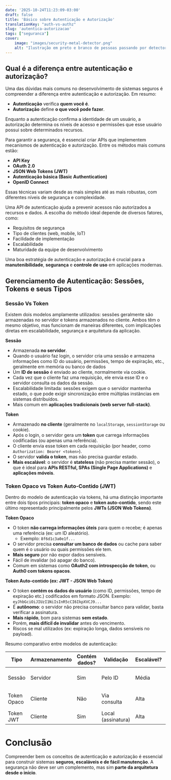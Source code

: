```yaml
---
date: '2025-10-24T11:23:09-03:00'
draft: false
title: 'Básico sobre Autenticação e Autorização'
translationKey: "auth-vs-authz"
slug: 'autentica-autorizacao'
tags: ["seguranca"]
cover:
    image: "images/security-metal-detector.png"
    alt: "Ilustração em preto e branco de pessoas passando por detectores de metal, simbolizando autenticação" 
---
```


## **Qual é a diferença entre autenticação e autorização?**

Uma das dúvidas mais comuns no desenvolvimento de sistemas seguros é compreender a diferença entre autenticação e autorização. Em resumo:

- **Autenticação** verifica **quem você é**.
- **Autorização** define **o que você pode fazer**.

Enquanto a autenticação confirma a identidade de um usuário, a autorização determina os níveis de acesso e permissões que esse usuário possui sobre determinados recursos.

Para garantir a segurança, é essencial criar APIs que implementem mecanismos de autenticação e autorização. Entre os métodos mais comuns estão:

- **API Key**
- **OAuth 2.0**
- **JSON Web Tokens (JWT)**
- **Autenticação básica (Basic Authentication)**
- **OpenID Connect**

Essas técnicas variam desde as mais simples até as mais robustas, com diferentes níveis de segurança e complexidade.

Uma API de autenticação ajuda a prevenir acessos não autorizados a recursos e dados. A escolha do método ideal depende de diversos fatores, como:

- Requisitos de segurança
- Tipo de clientes (web, mobile, IoT)
- Facilidade de implementação
- Escalabilidade
- Maturidade da equipe de desenvolvimento

Uma boa estratégia de autenticação e autorização é crucial para a **manutenibilidade**, **segurança** e **controle de uso** em aplicações modernas.

## Gerenciamento de Autenticação: Sessões, Tokens e seus Tipos

### Sessão Vs Token

Existem dois modelos amplamente utilizados:  sessões geralmente são armazenadas no servidor e tokens armazenados no cliente. Ambos têm o mesmo objetivo, mas funcionam de maneiras diferentes, com implicações diretas em escalabilidade, segurança e arquitetura da aplicação.

**Sessão**

- Armazenada **no servidor**.
- Quando o usuário faz login, o servidor cria uma sessão e armazena informações como ID do usuário, permissões, tempo de expiração, etc., geralmente em memória ou banco de dados
- Um **ID de sessão** é enviado ao cliente, normalmente via cookie.
- Cada vez que o cliente faz uma requisição, ele envia esse ID e o servidor consulta os dados da sessão.
- Escalabilidade limitada: sessões exigem que o servidor mantenha estado, o que pode exigir sincronização entre múltiplas instâncias em sistemas distribuídos.
- Mais comum em **aplicações tradicionais (web server full-stack)**.

**Token**

- Armazenado **no cliente** (geralmente no `localStorage`, `sessionStorage` ou cookie).
- Após o login, o servidor gera um **token** que carrega informações codificadas (ou apenas uma referência).
- O cliente envia esse token em cada requisição (por header, como `Authorization: Bearer <token>`).
- O servidor **valida o token**, mas não precisa guardar estado.
- **Mais escalável**: o servidor é **stateless** (não precisa manter sessão), o que é ideal para **APIs RESTful, SPAs (Single Page Applications)** e **aplicações móveis**.

### Token Opaco vs Token Auto-Contido (JWT)

Dentro do modelo de autenticação via tokens, há uma distinção importante entre dois tipos principais: **token opaco** e **token auto-contido**, sendo este último representado principalmente pelos **JWTs (JSON Web Tokens)**.

**Token Opaco**
- O token **não carrega informações úteis** para quem o recebe; é apenas uma referência (ex: um ID aleatório).
	- Exemplo: `8f6d1c3a0e1f...`
- O servidor precisa **consultar um banco de dados** ou cache para saber quem é o usuário ou quais permissões ele tem.
- **Mais seguro** por não expor dados sensíveis.
- Fácil de invalidar (só apagar do banco).
- Comum em sistemas como **OAuth2 com introspecção de token**, ou **Auth0 com tokens opacos**.

**Token Auto-contido (ex: JWT - JSON Web Token)**

- O token **contém os dados do usuário** (como ID, permissões, tempo de expiração etc.) codificados em formato JSON.
	Exemplo: `eyJhbGciOiJIUzI1NiIsInR5cCI6IkpXVCJ9...`
- É **autônomo**: o servidor não precisa consultar banco para validar, basta verificar a assinatura.
- **Mais rápido**, bom para sistemas **sem estado**.
- Porém, **mais difícil de invalidar** antes do vencimento.
- Riscos se mal utilizados (ex: expiração longa, dados sensíveis no payload).

Resumo comparativo entre modelos de autenticação:

| Tipo        | Armazenamento | Contém dados? | Validação          | Escalável? | Segurança                 |
| ----------- | ------------- | ------------- | ------------------ | ---------- | ------------------------- |
| Sessão      | Servidor      | Sim           | Pelo ID            | Média      | Alta (dados no server)    |
| Token Opaco | Cliente       | Não           | Via consulta       | Alta       | Alta (sem dados visíveis) |
| Token JWT   | Cliente       | Sim           | Local (assinatura) | Alta       | Boa (com cuidados)        |

# Conclusão

Compreender bem os conceitos de autenticação e autorização é essencial para construir sistemas **seguros, escaláveis e de fácil manutenção**.
A segurança não deve ser um complemento, mas sim **parte da arquitetura desde o início**.
